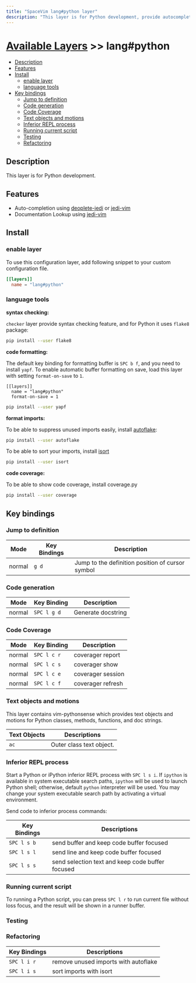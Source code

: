 ```yaml
---
title: "SpaceVim lang#python layer"
description: "This layer is for Python development, provide autocompletion, syntax checking, code format for Python file."
---
```


# [Available Layers](../../) >> lang#python

<!-- vim-markdown-toc GFM -->

- [Description](#description)
- [Features](#features)
- [Install](#install)
  - [enable layer](#enable-layer)
  - [language tools](#language-tools)
- [Key bindings](#key-bindings)
  - [Jump to definition](#jump-to-definition)
  - [Code generation](#code-generation)
  - [Code Coverage](#code-coverage)
  - [Text objects and motions](#text-objects-and-motions)
  - [Inferior REPL process](#inferior-repl-process)
  - [Running current script](#running-current-script)
  - [Testing](#testing)
  - [Refactoring](#refactoring)

<!-- vim-markdown-toc -->

## Description

This layer is for Python development.

## Features

- Auto-completion using [deoplete-jedi](https://github.com/zchee/deoplete-jedi) or [jedi-vim](https://github.com/davidhalter/jedi-vim)
- Documentation Lookup using [jedi-vim](https://github.com/davidhalter/jedi-vim)

## Install

### enable layer

To use this configuration layer, add following snippet to your custom configuration file.

```toml
[[layers]]
  name = "lang#python"
```

### language tools


**syntax checking:**

`checker` layer provide syntax checking feature, and for Python it uses `flake8` package:

```sh
pip install --user flake8
```

**code formatting:**

The default key binding for formatting buffer is `SPC b f`, and you need to install `yapf`. To enable automatic buffer formatting on save, load this layer with setting `format-on-save` to `1`.

```
[[layers]]
  name = "lang#python"
  format-on-save = 1
```

```sh
pip install --user yapf
```

**format imports:**

To be able to suppress unused imports easily, install [autoflake](https://github.com/myint/autoflake):

```sh
pip install --user autoflake
```

To be able to sort your imports, install [isort](https://github.com/timothycrosley/isort)

```sh
pip install --user isort
```

**code coverage:**

To be able to show code coverage, install coverage.py

```sh
pip install --user coverage
```

## Key bindings

### Jump to definition

| Mode   | Key Bindings | Description                                      |
| ------ | ------------ | ------------------------------------------------ |
| normal | `g d`        | Jump to the definition position of cursor symbol |

### Code generation

| Mode   | Key Binding | Description        |
| ------ | ----------- | ------------------ |
| normal | `SPC l g d` | Generate docstring |

### Code Coverage

| Mode   | Key Binding | Description       |
| ------ | ----------- | ----------------- |
| normal | `SPC l c r` | coverager report  |
| normal | `SPC l c s` | coverager show    |
| normal | `SPC l c e` | coverager session |
| normal | `SPC l c f` | coverager refresh |

### Text objects and motions

This layer contains vim-pythonsense which provides text objects and motions for Python classes, methods, functions, and doc strings.

| Text Objects | Descriptions             |
| ------------ | ------------------------ |
| `ac`         | Outer class text object. |

### Inferior REPL process

Start a Python or iPython inferior REPL process with `SPC l s i`. If `ipython` is available in system executable search paths, `ipython` will be used to launch Python shell; otherwise, default `python` interpreter will be used. You may change your system executable search path by activating a virtual environment.

Send code to inferior process commands:

| Key Bindings | Descriptions                                     |
| ------------ | ------------------------------------------------ |
| `SPC l s b`  | send buffer and keep code buffer focused         |
| `SPC l s l`  | send line and keep code buffer focused           |
| `SPC l s s`  | send selection text and keep code buffer focused |

### Running current script

To running a Python script, you can press `SPC l r` to run current file without loss focus, and the result will be shown in a runner buffer.

### Testing

### Refactoring

| Key Bindings | Descriptions                         |
| ------------ | ------------------------------------ |
| `SPC l i r`  | remove unused imports with autoflake |
| `SPC l i s`  | sort imports with isort              |
